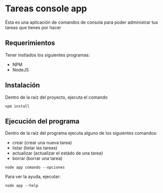 # Tareas console app

Ésta es una aplicación de comandos de consola para poder administrar tus tareas que tienes por hacer

## Requerimientos

Tener instlados los siguientes programas:

* NPM
* NodeJS

## Instalación

Dentro de la raíz del proyecto, ejecuta el comando
```
npm install
```

## Ejecución del programa

Dentro de la raíz del programa ejecuta alguno de los siguientes comandos:

* crear (crear una nueva tarea)
* listar (listar las tareas)
* actualizar (actualizar el estádo de una tarea)
* borrar (borrar una tarea)

```
node app comando --opciones
```

Para ver la ayuda, ejecutar:
```
node app --help
```